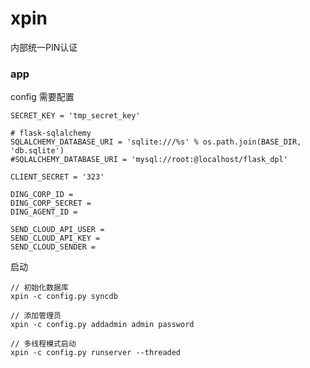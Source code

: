 # xpin
内部统一PIN认证


### app

config 需要配置


    SECRET_KEY = 'tmp_secret_key'

    # flask-sqlalchemy
    SQLALCHEMY_DATABASE_URI = 'sqlite:///%s' % os.path.join(BASE_DIR, 'db.sqlite')
    #SQLALCHEMY_DATABASE_URI = 'mysql://root:@localhost/flask_dpl'

    CLIENT_SECRET = '323'

    DING_CORP_ID =
    DING_CORP_SECRET =
    DING_AGENT_ID =

    SEND_CLOUD_API_USER =
    SEND_CLOUD_API_KEY =
    SEND_CLOUD_SENDER =


启动

    // 初始化数据库
    xpin -c config.py syncdb

    // 添加管理员
    xpin -c config.py addadmin admin password

    // 多线程模式启动
    xpin -c config.py runserver --threaded
